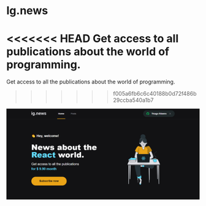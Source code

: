 # Ig.news

<<<<<<< HEAD
Get access to all publications about the world of programming.
=======
Get access to all the publications about the world of programming.
>>>>>>> f005a6fb6c6c40188b0d72f486b29ccba540a1b7

![alt imagem da aplicação](https://github.com/euthribeiro/ig-news/blob/master/public/exemple2.PNG?raw=true)
